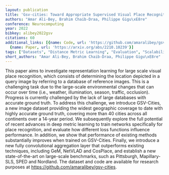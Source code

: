 ```yaml
---
layout: publication
title: 'Gsv-cities: Toward Appropriate Supervised Visual Place Recognition'
authors: "Amar Ali-Bey, Brahim Chaib-Draa, Philippe Gigu\xE8re"
conference: Neurocomputing
year: 2022
bibkey: alibey2022gsv
citations: 60
additional_links: [{name: Code, url: 'https://github.com/amaralibey/gsv-cities'},
  {name: Paper, url: 'https://arxiv.org/abs/2210.10239'}]
tags: ["Datasets", "Distance Metric Learning", "Evaluation", "Scalability", "Supervised"]
short_authors: "Amar Ali-Bey, Brahim Chaib-Draa, Philippe Gigu\xE8re"
---
```

This paper aims to investigate representation learning for large scale visual
place recognition, which consists of determining the location depicted in a
query image by referring to a database of reference images. This is a
challenging task due to the large-scale environmental changes that can occur
over time (i.e., weather, illumination, season, traffic, occlusion). Progress
is currently challenged by the lack of large databases with accurate ground
truth. To address this challenge, we introduce GSV-Cities, a new image dataset
providing the widest geographic coverage to date with highly accurate ground
truth, covering more than 40 cities across all continents over a 14-year
period. We subsequently explore the full potential of recent advances in deep
metric learning to train networks specifically for place recognition, and
evaluate how different loss functions influence performance. In addition, we
show that performance of existing methods substantially improves when trained
on GSV-Cities. Finally, we introduce a new fully convolutional aggregation
layer that outperforms existing techniques, including GeM, NetVLAD and
CosPlace, and establish a new state-of-the-art on large-scale benchmarks, such
as Pittsburgh, Mapillary-SLS, SPED and Nordland. The dataset and code are
available for research purposes at https://github.com/amaralibey/gsv-cities.